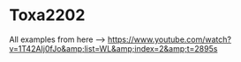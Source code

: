 # Toxa2202
All examples from here --> https://www.youtube.com/watch?v=1T42AIj0fJo&amp;list=WL&amp;index=2&amp;t=2895s
